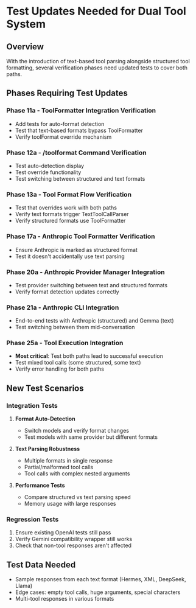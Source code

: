 # Test Updates Needed for Dual Tool System

## Overview

With the introduction of text-based tool parsing alongside structured tool formatting, several verification phases need updated tests to cover both paths.

## Phases Requiring Test Updates

### Phase 11a - ToolFormatter Integration Verification

- Add tests for auto-format detection
- Test that text-based formats bypass ToolFormatter
- Verify toolFormat override mechanism

### Phase 12a - /toolformat Command Verification

- Test auto-detection display
- Test override functionality
- Test switching between structured and text formats

### Phase 13a - Tool Format Flow Verification

- Test that overrides work with both paths
- Verify text formats trigger TextToolCallParser
- Verify structured formats use ToolFormatter

### Phase 17a - Anthropic Tool Formatter Verification

- Ensure Anthropic is marked as structured format
- Test it doesn't accidentally use text parsing

### Phase 20a - Anthropic Provider Manager Integration

- Test provider switching between text and structured formats
- Verify format detection updates correctly

### Phase 21a - Anthropic CLI Integration

- End-to-end tests with Anthropic (structured) and Gemma (text)
- Test switching between them mid-conversation

### Phase 25a - Tool Execution Integration

- **Most critical**: Test both paths lead to successful execution
- Test mixed tool calls (some structured, some text)
- Verify error handling for both paths

## New Test Scenarios

### Integration Tests

1. **Format Auto-Detection**
   - Switch models and verify format changes
   - Test models with same provider but different formats

2. **Text Parsing Robustness**
   - Multiple formats in single response
   - Partial/malformed tool calls
   - Tool calls with complex nested arguments

3. **Performance Tests**
   - Compare structured vs text parsing speed
   - Memory usage with large responses

### Regression Tests

1. Ensure existing OpenAI tests still pass
2. Verify Gemini compatibility wrapper still works
3. Check that non-tool responses aren't affected

## Test Data Needed

- Sample responses from each text format (Hermes, XML, DeepSeek, Llama)
- Edge cases: empty tool calls, huge arguments, special characters
- Multi-tool responses in various formats
